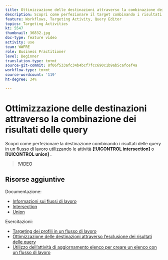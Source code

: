 ```yaml
---
title: Ottimizzazione delle destinazioni attraverso la combinazione dei risultati delle query
description: Scopri come perfezionare il target combinando i risultati delle query in un flusso di lavoro utilizzando l’intersezione o le attività dell’unione.
feature: Workflows, Targeting Activity, Query Editor
topics: Targeting Activities
kt: 5547
thumbnail: 36832.jpg
doc-type: feature video
activity: use
team: WWFRE
role: Business Practitioner
level: Beginner
translation-type: tm+mt
source-git-commit: 8f06f533afc34b4bcf7fcc690c1b9ab5cafcef4a
workflow-type: tm+mt
source-wordcount: '119'
ht-degree: 34%

---
```



# Ottimizzazione delle destinazioni attraverso la combinazione dei risultati delle query

Scopri come perfezionare la destinazione combinando i risultati delle query in un flusso di lavoro utilizzando le attività **[!UICONTROL intersection]** o **[!UICONTROL union]** .

>[!VIDEO](https://video.tv.adobe.com/v/36832?quality=12)

## Risorse aggiuntive

Documentazione:

* [Informazioni sui flussi di lavoro](https://docs.adobe.com/content/help/en/campaign-classic/using/automating-with-workflows/introduction/about-workflows.html)
* [Intersection](https://docs.adobe.com/content/help/en/campaign-classic/using/automating-with-workflows/targeting-activities/intersection.html)
* [Union](https://docs.adobe.com/content/help/en/campaign-classic/using/automating-with-workflows/targeting-activities/union.html)

Esercitazioni:

* [Targeting dei profili in un flusso di lavoro](/help/getting-started/targeting-profiles-in-a-workflow.md)
* [Ottimizzazione delle destinazioni attraverso l’esclusione dei risultati delle query](/help/automating-with-workflows/refining-targets-by-excluding-query-results.md)
* [Utilizzo dell’attività di aggiornamento elenco per creare un elenco con un flusso di lavoro](/help/automating-with-workflows/using-the-update-list-activity.md)
